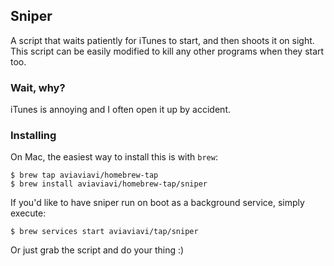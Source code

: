 ## Sniper

A script that waits patiently for iTunes to start, and then shoots it on sight. This script can be easily modified to kill any other programs when they start too. 

### Wait, why?

iTunes is annoying and I often open it up by accident.

### Installing

On Mac, the easiest way to install this is with `brew`:

```
$ brew tap aviaviavi/homebrew-tap
$ brew install aviaviavi/homebrew-tap/sniper
```

If you'd like to have sniper run on boot as a background service, simply execute:

```
$ brew services start aviaviavi/tap/sniper
```

Or just grab the script and do your thing :)

